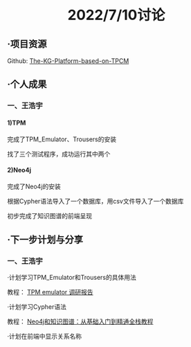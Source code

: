 <h1><div align = "center"><font size="6"><b>2022/7/10讨论</b></font></div></h1>

## ·项目资源

Github: [The-KG-Platform-based-on-TPCM](https://github.com/Yukijuai1/The-KG-Platform-based-on-TPCM)

## ·个人成果

### 一、王浩宇

####  1)TPM

完成了TPM_Emulator、Trousers的安装

找了三个测试程序，成功运行其中两个

#### 2)Neo4j

完成了Neo4j的安装

根据Cypher语法导入了一个数据库，用csv文件导入了一个数据库

初步完成了知识图谱的前端呈现

## ·下一步计划与分享

### 一、王浩宇

·计划学习TPM_Emulator和Trousers的具体用法

教程： [TPM emulator 调研报告](https://blog.csdn.net/trustbo/article/details/8806294?ops_request_misc=%257B%2522request%255Fid%2522%253A%2522165711540316781435479052%2522%252C%2522scm%2522%253A%252220140713.130102334.pc%255Fall.%2522%257D&request_id=165711540316781435479052&biz_id=0&utm_medium=distribute.pc_search_result.none-task-blog-2~all~first_rank_ecpm_v1~rank_v31_ecpm-2-8806294-null-null.142^v31^pc_search_v2,185^v2^control&utm_term=tpm-emulator%20%E7%94%9F%E6%88%90%E5%AF%86%E9%92%A5&spm=1018.2226.3001.4187)

·计划学习Cypher语法

教程： [Neo4j和知识图谱：从基础入门到精通全栈教程](https://www.bilibili.com/video/BV1MR4y1L7zG?p=2&vd_source=1c9dc041d067afd59647d78d2f09259c)

·计划在前端中显示关系名称
